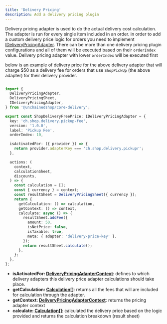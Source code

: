 ```yaml
---
title: 'Delivery Pricing'
description: Add a delivery pricing plugin
---
```


Delivery pricing adapter is used to do the actual delivery cost calculation. The adapter is run for every single item included in an order.
in order to add a custom delivery price logic for orders you need to implement [IDeliveryPricingAdapter](https://docs.unchained.shop/types/types/delivery_pricing.IDeliveryPricingAdapter.html).
There can be more than one delivery pricing plugin configurations and all of them will be executed based on their `orderIndex` value. Delivery pricing adapter with lower `orderIndex` will be executed first

below is an example of delivery price for the above delivery adapter that will charge $50  as a delivery fee for orders that use `ShopPickUp` (the above adapter) for their delivery provider.

```typescript

import {
  DeliveryPricingAdapter,
  DeliveryPricingSheet,
  IDeliveryPricingAdapter,
} from '@unchainedshop/core-delivery';

export const ShopDeliveryFreePrice: IDeliveryPricingAdapter = {
  key: 'ch.shop.delivery.pickup-fee',
  version: '1.0.0',
  label: 'Pickup Fee',
  orderIndex: 10,

  isActivatedFor: ({ provider }) => {
    return provider.adapterKey === 'ch.shop.delivery.pickupr';
  },

  actions: (
    context,
    calculationSheet,
    discounts,
  ) => {
    const calculation = [];
    const { currency } = context;
    const resultSheet = DeliveryPricingSheet({ currency });
    return {
      getCalculation: () => calculation,
      getContext: () => context,
      calculate: async () => {
        resultSheet.addFee({
          amount: 50,
          isNetPrice: false,
          isTaxable: true,
          meta: { adapter: 'delivery-price-key' },
        });
        return resultSheet.calculate();
      },
    };
  },
};


```

- **isActivatedFor: [DeliveryPricingAdapterContext](https://docs.unchained.shop/types/interfaces/delivery_pricing.DeliveryPricingAdapterContext.html)**: defines to which delivery adapters this delivery price adapter calculations should take place.
- **getCalculation: [Calculation[]](https://docs.unchained.shop/types/interfaces/pricing.PricingSheetParams.html#calculation)**: returns all the fees that will are included for calculation through the adapter.
- **getContext: [DeliveryPricingAdapterContext](https://docs.unchained.shop/types/interfaces/delivery_pricing.DeliveryPricingAdapterContext.html)**: returns the pricing adapter context
- **calculate: [Calculation[]](https://docs.unchained.shop/types/interfaces/pricing.PricingSheetParams.html#calculation)**: calculated the delivery price based on the logic provided and returns the calculation breakdown (result sheet)
